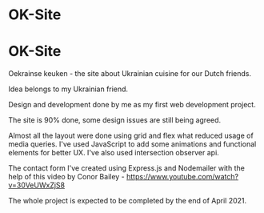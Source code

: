 # OK-Site


# OK-Site

Oekrainse keuken - the site about Ukrainian cuisine for our Dutch friends. 

Idea belongs to my Ukrainian friend. 

Design and development done by me as my first web development project. 

The site is 90% done, some design issues are still being agreed. 

Almost all the layout were done using grid and flex what reduced usage of media queries. 
I've used JavaScript to add some animations and functional elements for better UX.
I've also used intersection observer api. 

The contact form I've created using Express.js and Nodemailer with the help of this video by  Conor Bailey - https://www.youtube.com/watch?v=30VeUWxZjS8



The whole project is expected to be completed by the end of April 2021. 
